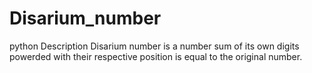 # Disarium_number
python Description
Disarium number is a number sum of its own digits powerded with their respective position is equal to the original number.
